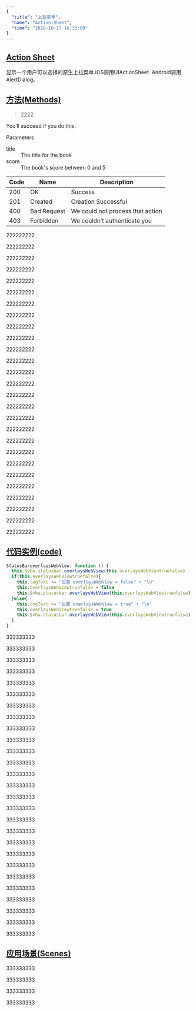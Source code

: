 ```yaml
---
{
  "title": "上拉菜单",
  "name": "Action-Sheet",
  "time": "2018-10-17 16:33:09"
}
---
```

<!-- ------------------------------------------- -->
<section id="Action-Sheet">

# [Action Sheet](#Action-Sheet)

显示一个用户可以选择的原生上拉菜单.iOS调用UIActionSheet. Android调用AlertDialog。

</section>
<!-- ------------------------------------------- -->
<section id="Methods">

# [方法(Methods)](#Methods)

> <router-link to="/aaa">2222</router-link>

<p class="ui-r-note _bdc-success">You’ll succeed if you do this.</p>

Parameters

<dl>
  <dt>title</dt>
  <dd>The title for the book</dd>
  <dt>score</dt>
  <dd>The book's score between 0 and 5</dd>
</dl>

Code|Name|Description
-|-|-
200|OK|Success
201|Created|Creation Successful
400|Bad Request|We could not process that action
403|Forbidden|We couldn’t authenticate you


222222222

222222222

222222222

222222222

222222222

222222222

222222222

222222222

222222222

222222222

222222222

222222222

222222222

222222222

222222222

222222222

222222222

222222222

222222222

222222222

222222222

222222222

222222222

222222222

222222222

222222222

222222222

</section>
<!-- ------------------------------------------- -->
<section id="code">

# [代码实例(code)](#code)

```javascript
StatusBaroverlaysWebView: function () {
  this.$vha.statusbar.overlaysWebView(this.overlaysWebViewtruefalse)
  if(this.overlaysWebViewtruefalse){
    this.logText += "设置 overlaysWebView = false" + "\n"
    this.overlaysWebViewtruefalse = false
    this.$vha.statusbar.overlaysWebView(this.overlaysWebViewtruefalse)
  }else{
    this.logText += "设置 overlaysWebView = true" + "\n"
    this.overlaysWebViewtruefalse = true
    this.$vha.statusbar.overlaysWebView(this.overlaysWebViewtruefalse)
  }
}
```

333333333

333333333

333333333

333333333

333333333

333333333

333333333

333333333

333333333

333333333

333333333

333333333

333333333

333333333

333333333

333333333

333333333

333333333

333333333

333333333

333333333

333333333

333333333

333333333

333333333

333333333

333333333

</section>
<!-- ------------------------------------------- -->
<section id="Scenes">

# [应用场景(Scenes)](#Scenes)


333333333

333333333


333333333

333333333

</section>
<!-- ------------------------------------------- -->